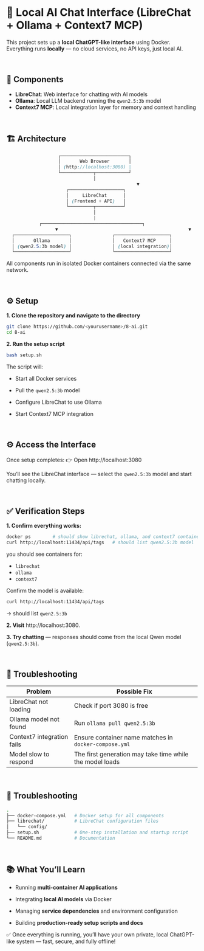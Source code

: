 # 🤖 Local AI Chat Interface (LibreChat + Ollama + Context7 MCP)

This project sets up a **local ChatGPT-like interface** using Docker. Everything runs **locally** — no cloud services, no API keys, just local AI.

&nbsp;

## 🧩 Components

- **LibreChat**: Web interface for chatting with AI models  
- **Ollama**: Local LLM backend running the `qwen2.5:3b` model  
- **Context7 MCP**: Local integration layer for memory and context handling

&nbsp;

## 🏗️ Architecture

```scss
                   ┌─────────────────────────┐
                   │       Web Browser       │
                   │ (http://localhost:3080) |
                   └────────────┬────────────┘
                                │
                                	            ▼
                      ┌────────────────────┐
                      │     LibreChat      │
                      │ (Frontend + API)   │
                      └─────────┬──────────┘
                                │
                                |
            ┌─────────────────────────────────────┐
                  ▼                                     		   ▼
  ┌────────────────────┐               ┌────────────────────┐
  │       Ollama       │               │   Context7 MCP     │
  │ (qwen2.5:3b model) │               │ (local integration)│
  └────────────────────┘               └────────────────────┘
```


All components run in isolated Docker containers connected via the same network.

&nbsp;

## ⚙️ Setup

**1. Clone the repository and navigate to the directory**
```bash
git clone https://github.com/<yourusername>/8-ai.git
cd 8-ai
```

**2. Run the setup script**
```bash
bash setup.sh
```
The script will:

- Start all Docker services

- Pull the ```qwen2.5:3b``` model

- Configure LibreChat to use Ollama

- Start Context7 MCP integration

&nbsp;

## ⚙️ Access the Interface

Once setup completes:
👉 Open http://localhost:3080

You’ll see the LibreChat interface — select the `qwen2.5:3b` model and start chatting locally.

&nbsp;

## ✅ Verification Steps

**1. Confirm everything works:**

```bash
docker ps        # should show librechat, ollama, and context7 containers
curl http://localhost:11434/api/tags   # should list qwen2.5:3b model
```
you should see containers for:

- `librechat`
- `ollama`
- `context7`

Confirm the model is available:

```bash
curl http://localhost:11434/api/tags
```

→ should list `qwen2.5:3b`

**2. Visit** http://localhost:3080.

**3. Try chatting** — responses should come from the local Qwen model (`qwen2.5:3b`).

&nbsp;

## 🧩 Troubleshooting

| Problem                    | Possible Fix                                             |
| -------------------------- | -------------------------------------------------------- |
| LibreChat not loading      | Check if port 3080 is free                               |
| Ollama model not found     | Run `ollama pull qwen2.5:3b`                             |
| Context7 integration fails | Ensure container name matches in `docker-compose.yml`    |
| Model slow to respond      | The first generation may take time while the model loads |

&nbsp;

## 🧩 Troubleshooting

```bash
.
├── docker-compose.yml   # Docker setup for all components
├── librechat/           # LibreChat configuration files
│   └── config/
├── setup.sh             # One-step installation and startup script
└── README.md            # Documentation
```

&nbsp;

## 📚 What You’ll Learn

- Running **multi-container AI applications**

- Integrating **local AI models** via Docker

- Managing **service dependencies** and environment configuration

- Building **production-ready setup scripts and docs**

✅ Once everything is running, you’ll have your own private, local ChatGPT-like system — fast, secure, and fully offline!
